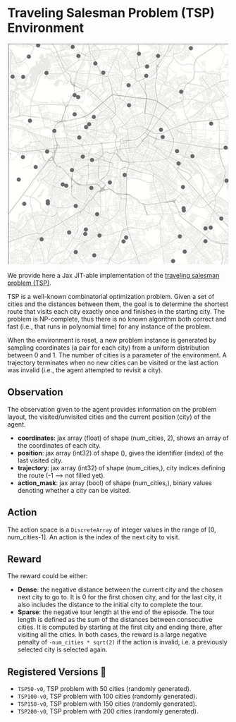 # Traveling Salesman Problem (TSP) Environment

<p align="center">
        <img src="../env_anim/tsp.gif" width="500"/>
</p>

We provide here a Jax JIT-able implementation of the [traveling salesman
problem (TSP)](https://en.wikipedia.org/wiki/Travelling_salesman_problem).

TSP is a well-known combinatorial optimization problem. Given a set of
cities and the distances between them, the goal is to determine the
shortest route that visits each city exactly once and finishes in the
starting city. The problem is NP-complete, thus there is no known algorithm
both correct and fast (i.e., that runs in polynomial time) for any instance
of the problem.

When the environment is reset, a new problem instance is generated by
sampling coordinates (a pair for each city) from a uniform distribution
between 0 and 1. The number of cities is a parameter of the environment.
A trajectory terminates when no new cities can be visited or the last
action was invalid (i.e., the agent attempted to revisit a city).


## Observation
The observation given to the agent provides information on the problem layout, the visited/unvisited
cities and the current position (city) of the agent.
- **coordinates**: jax array (float) of shape (num_cities, 2), shows an array of the coordinates
of each city.
- **position**: jax array (int32) of shape (), gives the identifier (index) of the last visited city.
- **trajectory**: jax array (int32) of shape (num_cities,), city indices defining the route
(-1 --> not filled yet).
- **action_mask**: jax array (bool) of shape (num_cities,), binary values denoting whether a city
can be visited.


## Action
The action space is a `DiscreteArray` of integer values in the range of [0, num_cities-1]. An action is
the index of the next city to visit.


## Reward
The reward could be either:
- **Dense**: the negative distance between the current city and the chosen next city to go to.
    It is 0 for the first chosen city, and for the last city, it also includes the distance
    to the initial city to complete the tour.
- **Sparse**: the negative tour length at the end of the episode. The tour length is defined
    as the sum of the distances between consecutive cities. It is computed by starting at
    the first city and ending there, after visiting all the cities.
In both cases, the reward is a large negative penalty of `-num_cities * sqrt(2)` if
the action is invalid, i.e. a previously selected city is selected again.


## Registered Versions 📖
- `TSP50-v0`, TSP problem with 50 cities (randomly generated).
- `TSP100-v0`, TSP problem with 100 cities (randomly generated).
- `TSP150-v0`, TSP problem with 150 cities (randomly generated).
- `TSP200-v0`, TSP problem with 200 cities (randomly generated).
